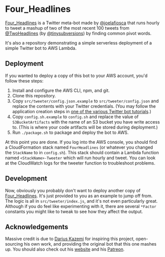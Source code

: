 # Four_Headlines

[Four_Headlines](https://twitter.com/Four_Headlines) is a Twitter meta-bot made by [@joelafiosca](https://twitter.com/joelafiosca) that runs hourly to tweet a mashup of two of the most recent 100 tweets from [@TwoHeadlines](https://twitter.com/TwoHeadlines) (by [@tinysubversions](https://twitter.com/tinysubversions)) by finding common pivot words.

It's also a repository demonstrating a simple serverless deployment of a simple Twitter bot to AWS Lambda.

## Deployment

If you wanted to deploy a copy of this bot to your AWS account, you'd follow these steps:

1. Install and configure the AWS CLI, npm, and git.
2. Clone this repository.
3. Copy `src/tweeter/config.json.example` to `src/tweeter/config.json` and replace the contents with your Twitter credentials. (You may follow the application creation steps in [one of the various Twitter bot tutorials](https://venturebeat.com/2017/02/02/how-to-build-your-own-twitter-bot-in-less-than-30-minutes/).)
4. Copy `config.sh.example` to `config.sh` and replace the value of `S3BucketArtifacts` with the name of an S3 bucket you have write access to. (This is where your code artifacts will be stored during deployment.)
5. Run `./package.sh` to package and deploy the bot to AWS.

At this point you are done. If you log into the AWS console, you should find a CloudFormation stack named `FourHeadlines` (or whatever you changed the `StackName` to in `config.sh`). This stack should contain a Lambda function named `<StackName>-Tweeter` which will run hourly and tweet. You can look at the CloudWatch logs for the tweeter function to troubleshoot problems.

## Development

Now, obviously you probably don't want to deploy another copy of [Four_Headlines](https://twitter.com/Four_Headlines). It's just provided to you as an example to jump off from. The logic is all in `src/tweeter/index.js`, and it's not even particularly great. Although if you do feel like experimenting with it, there are several `*Factor` constants you might like to tweak to see how they affect the output.

## Acknowledgements

Massive credit is due to [Darius Kazemi](https://twitter.com/tinysubversions) for inspiring this project, open-sourcing his own work, and providing the original bot that this one mashes up. You should also check out his [website](http://tinysubversions.com/) and his [Patreon](https://www.patreon.com/tinysubversions).

